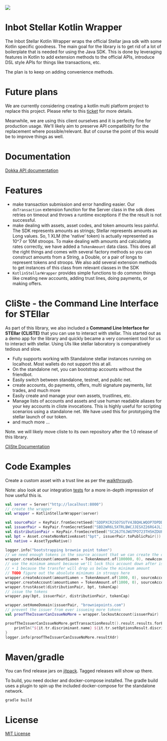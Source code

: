 [![](https://jitpack.io/v/Inbot/inbot-stellar-kotlin-wrapper.svg)](https://jitpack.io/#Inbot/inbot-stellar-kotlin-wrapper)

# Inbot Stellar Kotlin Wrapper

The Inbot Stellar Kotlin Wrapper wraps the official Stellar java sdk with some Kotlin specific goodness. The main goal for the library is to get rid of a lot of boilerplate that is needed for using the Java SDK. This is done by leveraging features in Kotlin to add extension methods to the official APIs, introduce DSL style APIs for things like transactions, etc.

The plan is to keep on adding convenience methods. 

# Future plans

We are currently considering creating a kotlin multi platform project to replace this project. Please refer to this [ticket](#2) for more details.

Meanwhile, we are using this client ourselves and it is perfectly fine for production usage. We'll likely aim to preserve API compatibility for the replacement where possible/relevant. But of course the point of this would be to improve things as well.

# Documentation

[Dokka API documentation](docs/inbot-stellar-kotlin-wrapper/index.md)
# Features

- make transaction submission and error handling easier. Our `doTransaction` extension function for the Server class in the sdk does retries on timeout and throws a runtime exceptions if the the result is not successful.
- make dealing with assets, asset codes, and token amounts less painful. The SDK represents amounts as strings; Stellar represents amounts as Long values. So, 1 XLM (the 'native' token) is actually represented as 10^7 or 10M stroops. To make dealing with amounts and calculating rates correctly, we have added a `TokenAmount` data class. This does all the right things and comes with several factory methods so you can construct amounts from a String, a Double, or a pair of longs to represent tokens and stroops. We also add several extension methods to get instances of this class from relevant classes in the SDK
- `KotlinStellarWrapper` provides simple functions to do common things like creating new accounts, adding trust lines, doing payments, or making offers.

# CliSte - the Command Line Interface for STEllar

As part of this library, we also included a **Command Line Interface for STEllar (CLISTE)** that you can use to interact with stellar. This started out as a demo app for the library and quickly became a very convenient tool for us to interact with stellar. Using UIs like stellar laboratory is comparatively tedious and slow.

- Fully supports working with Standalone stellar instances running on localhost. Most wallets do not support this at all.
- On the standalone net, you can bootstrap accounts without the friendbot.
- Easily switch between standalone, testnet, and public net.
- create accounts, do payments, offers, multi signature payments, list trades, and much more
- Easily create and manage your own assets, trustlines, etc.
- Manage lists of accounts and assets and use human readable aliases for your key accounts in cliste invocations. This is highly useful for scripting scenarios using a standalone net. We have used this for prototyping the stellar launch of our token. 
- and much more ...

Note. we will likely move cliste to its own repository after the 1.0 release of this library.

[CliSte Documentation](cliste.md)

# Code Examples

Create a custom asset with a trust line as per the [walkthrough](https://www.stellar.org/developers/guides/walkthroughs/custom-assets.html).

Note: also look at our integration [tests](https://github.com/Inbot/inbot-stellar-kotlin-wrapper/blob/master/src/test/kotlin/io.inbot.kotlinstellar/StellarWrapperIntegrationTest.kt) for a more in-depth impression of how useful this is.

```kotlin
val server = Server("http://localhost:8000")
// create the wrapper
val wrapper = KotlinStellarWrapper(server)

val sourcePair = KeyPair.fromSecretSeed("SDDPXCR2SO7SUTV4JBQHLWQOP7DPDDRF7XL3GVPQKE6ZINHAIX4ZZFIH")
val issuerPair = KeyPair.fromSecretSeed("SBD2WR6L5XTRLBWCJJESXZ26RG4JL3SWKM4LASPJCJE4PSOHNDY3KHL4")
val distributionPair = KeyPair.fromSecretSeed("SC26JT6JWGTPO723TH5HZDUPUJQVWF32GKDEOZ5AFM6XQMPZQ4X5HJPG")
val bpt = Asset.createNonNativeAsset("bpt", issuerPair.toPublicPair())
val native = AssetTypeNative()

logger.info("bootstrapping brownie point token")
// we need enough tokens in the source account that we can create the other accounts
wrapper.createAccount(amountLumen = TokenAmount.of(100000, 0), newAccount = sourcePair)
// use the minimum amount because we'll lock this account down after issueing
// + 1 because the transfer will drop us below the minimum amount
// TODO figure out the absolute minimums in stroops here
wrapper.createAccount(amountLumen = TokenAmount.of(1000, 0), sourceAccount = sourcePair, newAccount = issuerPair)
wrapper.createAccount(amountLumen = TokenAmount.of(1000, 0), sourceAccount = sourcePair, newAccount = distributionPair)
wrapper.trustAsset(distributionPair, bpt, tokenCap)
// issue the tokens
wrapper.pay(bpt, issuerPair, distributionPair, tokenCap)

wrapper.setHomeDomain(issuerPair, "browniepoints.com")
// prevent the issuer from ever issueing more tokens
val proofTheIssuerCanIssueNoMore = wrapper.lockoutAccount(issuerPair)

proofTheIssuerCanIssueNoMore.getTransactionResult().result.results.forEach {
    println("${it.tr.discriminant.name} ${it.tr.setOptionsResult.discriminant.name} ")
}
logger.info(proofTheIssuerCanIssueNoMore.resultXdr)
```

# Maven/gradle

You can find release jars on [jitpack](https://jitpack.io/#Inbot/inbot-stellar-kotlin-wrapper). Tagged releases will show up there.

To build, you need docker and docker-compose installed. The gradle build uses a plugin to spin up the included docker-compose for the standalone network.

```
gradle build
```

# License

[MIT License](LICENSE)
